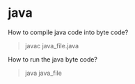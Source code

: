 # java
How to compile java code into byte code?
> javac java_file.java
>
> 
How to run the java byte code?
> java java_file
